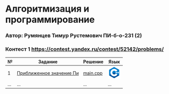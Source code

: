 # Алгоритмизация и программирование  
### Автор: Румянцев Тимур Рустемович ПИ-б-о-231 (2)

### Контест 1 https://contest.yandex.ru/contest/52142/problems/  

| № | Задание | Решение | Язык |
| --- | --- | --- | --- |
| 1 | [Приближенное значение Пи](https://contest.yandex.ru/contest/52142/problems/1/) | [main.cpp](https://github.com/Teru3301/KFU/blob/main/Contest-2023-09-12/01/main.cpp) | [<img src="https://github.com/Teru3301/KFU/blob/main/img/cpp.png" width="40"/>]() |
| ... | ... | ... | ... |
  
